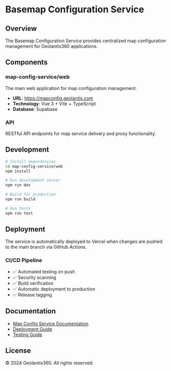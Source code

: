 # Basemap Configuration Service

## Overview
The Basemap Configuration Service provides centralized map configuration management for Geolantis360 applications.

## Components

### map-config-service/web
The main web application for map configuration management.
- **URL**: https://mapconfig.geolantis.com
- **Technology**: Vue 3 + Vite + TypeScript
- **Database**: Supabase

### API
RESTful API endpoints for map service delivery and proxy functionality.

## Development

```bash
# Install dependencies
cd map-config-service/web
npm install

# Run development server
npm run dev

# Build for production
npm run build

# Run tests
npm run test
```

## Deployment

The service is automatically deployed to Vercel when changes are pushed to the main branch via GitHub Actions.

### CI/CD Pipeline
- ✅ Automated testing on push
- ✅ Security scanning
- ✅ Build verification
- ✅ Automatic deployment to production
- ✅ Release tagging

## Documentation

- [Map Config Service Documentation](map-config-service/web/CLAUDE.md)
- [Deployment Guide](DEPLOYMENT.md)
- [Testing Guide](TESTING_GUIDE.md)

## License

© 2024 Geolantis360. All rights reserved.